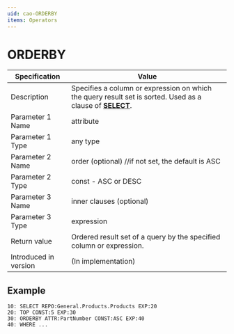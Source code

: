 ```yaml
---
uid: cao-ORDERBY
items: Operators
---
```


# ORDERBY 

| Specification         | Value                                                        |
| --------------------- | ------------------------------------------------------------ |
| Description           | Specifies a column or expression on which the query result set is sorted. Used as a clause of **[SELECT](https://docs.erp.net/tech/advanced/calculated-attributes/operators/select.html)**.           |
| Parameter 1 Name      | attribute                                                         |
| Parameter 1 Type      | any type                                 |
| Parameter 2 Name      | order (optional) //if not set, the default is ASC                                                            |
| Parameter 2 Type      | const - ASC or DESC                                                            |
| Parameter 3 Name      | inner clauses (optional)                                                            |
| Parameter 3 Type      | expression                                                           |
| Return value          | Ordered result set of a query by the specified column or expression.                                                          |
| Introduced in version | (In implementation) |

## Example

```
10: SELECT REPO:General.Products.Products EXP:20
20: TOP CONST:5 EXP:30
30: ORDERBY ATTR:PartNumber CONST:ASC EXP:40
40: WHERE ...
```
